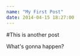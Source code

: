 ```yaml
---
name: "My First Post"
date: 2014-04-15 18:27:00
---
```


#This is another post

What's gonna happen?